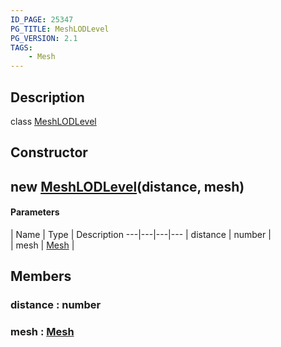 ```yaml
---
ID_PAGE: 25347
PG_TITLE: MeshLODLevel
PG_VERSION: 2.1
TAGS:
    - Mesh
---
```

## Description

class [MeshLODLevel](/classes/2.5/MeshLODLevel)



## Constructor

## new [MeshLODLevel](/classes/2.5/MeshLODLevel)(distance, mesh)



#### Parameters
 | Name | Type | Description
---|---|---|---
 | distance | number |     
 | mesh | [Mesh](/classes/2.5/Mesh) |     
## Members

### distance : number



### mesh : [Mesh](/classes/2.5/Mesh)



